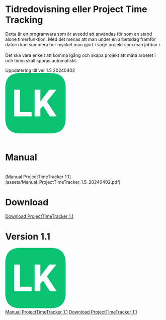 # Tidredovisning eller Project Time Tracking 

Detta är en programvara som är avsedd att användas för som en stand alone timerfunktion. Med det menas att man under en arbetsdag framför datorn kan summera hur mycket man gjort i varje projekt som man jobbar i. </br></br>
Det ska vara enkelt att komma igång och skapa projekt att mäta arbetet i och tiden skall sparas automatiskt.

Uppdatering till ver 1.5 20240402
<br/>
![LK icon](assets/logo.png)<br/>
<br/>
# Manual
<br/>
[Manual ProjectTimeTracker 1.1](assets/Manual_ProjectTimeTracker_1.5_20240402.pdf)

# Download
[Download ProjectTimeTracker 1.1](assets/ProjectTimeTrackerSetup_1.5_20240402.msi)

# Version 1.1
![LK icon](assets/logo.png)<br/>[Manual ProjectTimeTracker 1.1](assets/Manual_ProjectTimeTracker_1.1_20240326.pdf)
[Download ProjectTimeTracker 1.1](assets/ProjectTimeTracker_1.1_Setup.msi)
